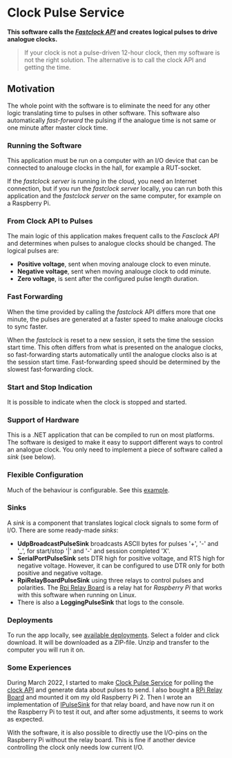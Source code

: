 # Clock Pulse Service

**This software calls the [*Fastclock API*](https://github.com/tellurianinteractive/Tellurian.Trains.ModuleMeetingApp/wiki/API-Guidelines)
and creates logical pulses to drive analogue clocks.**

> If your clock is not a pulse-driven 12-hour clock, then my software is not the right solution. 
The alternative is to call the clock API and getting the time. 

## Motivation 
The whole point with the software is to eliminate the need for any other
logic translating time to pulses in other software. 
This software also automatically *fast-forward* the pulsing if the analogue time is not 
same or one minute after master clock time.

### Running the Software
This application must be run on a computer with an I/O device that can 
be connected to analouge clocks in the hall, for example a RUT-socket.

If the *fastclock server* is running in the cloud, you need an Internet connection,
but if you run the *fastclock server* locally, 
you can run both this application and the *fastclock server* on the same computer,
for example on a Raspberry Pi.

### From Clock API to Pulses 
The main logic of this application makes frequent calls to the *Fasclock API*
and determines when pulses to analogue clocks should be changed.
The logical pulses are:
- **Positive voltage**, sent when moving analouge clock to even minute.
- **Negative voltage**, sent when moving analouge clock to odd minute.
- **Zero voltage**, is sent after the configured pulse length duration.

### Fast Forwarding
When the time provided by calling the *fastclock* API differs more that one minute, 
the pulses are generated at a faster speed to make analouge clocks to sync faster.

When the *fastclock* is reset to a new session, it sets the time the session start time.
This often differs from what is presented on the analogue clocks,
so fast-forwarding starts automatically until the analogue clocks also is at
the session start time.
Fast-forwarding speed should be determined by the slowest fast-forwarding clock. 

### Start and Stop Indication
It is possible to indicate when the clock is stopped and started.

### Support of Hardware
This is a .NET application that can be compiled to run on most platforms.
The software is desiged to make it easy to support different ways to control an analogue clock.
You only need to implement a piece of software called a *sink* (see below).

### Flexible Configuration
Much of the behaviour is configurable. 
See this [example](https://github.com/fjallemark/ClockPulseService/blob/master/Service/appsettings.json). 

### Sinks
A *sink* is a component that translates logical clock signals to some form of I/O.
There are some ready-made *sinks*:
- **UdpBroadcastPulseSink** broadcasts ASCII bytes for pulses '+', '-' and '_', for start/stop '|' and '-' and session completed 'X'.
- **SerialPortPulseSink** sets DTR high for positive voltage, and RTS high for negative voltage. 
However, it can be configured to use DTR only for both positive and negative voltage.
- **RpiRelayBoardPulseSink** using three relays to control pulses and polarities.
The [Rpi Relay Board](https://www.waveshare.com/wiki/RPi_Relay_Board) is a relay hat for *Raspberry Pi*
that works with this software when running on Linux.
- There is also a **LoggingPulseSink** that logs to the console.

### Deployments
To run the app locally, see [available deployments](https://1drv.ms/f/s!AtjQMqeBcCjfkrkqVoRqBs5BIzpQiw?e=TvT6Bi). Select a folder and click download. 
It will be downloaded as a ZIP-file. Unzip and transfer to the computer you will run it on.

### Some Experiences
During March 2022, I started to make [Clock Pulse Service](https://github.com/fjallemark/ClockPulseService) 
for polling the [clock API](https://github.com/tellurianinteractive/Tellurian.Trains.ModuleMeetingApp/wiki/API-Guidelines) 
and generate data about pulses to send. 
I also bought a [RPi Relay Board](https://www.waveshare.com/wiki/RPi_Relay_Board) 
and mounted it om my old Raspberry Pi 2. 
Then I wrote an implementation of [IPulseSink](https://github.com/fjallemark/ClockPulseService/blob/master/Service/RpiRelayBoardPulseSink.cs) 
for that relay board, and have now run it on the Raspberry Pi to test it out, and after some adjustments, it seems to work as expected.

With the software, it is also possible to directly use the I/O-pins on the Raspberry Pi without the relay board. 
This is fine if another device controlling the clock only needs low current I/O. 
